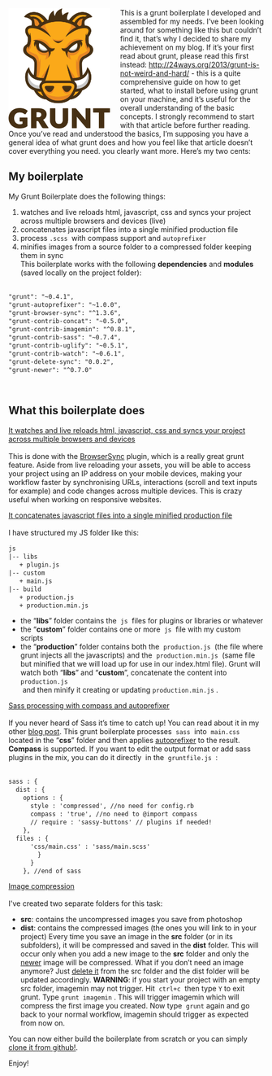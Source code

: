 
<img src="/images/blog/grunt-logo.svg" alt="grunt-logo" style="float:left;width:200px;margin:0 20px 0 0" />
This is a grunt boilerplate I developed and assembled for my needs. I’ve been looking around for something like this but couldn’t find it, that’s why I decided to share my achievement on my blog.
 If it’s your first read about grunt, please read this first instead: <a href="http://24ways.org/2013/grunt-is-not-weird-and-hard/">http://24ways.org/2013/grunt-is-not-weird-and-hard/</a> - this is a quite comprehensive guide on
 how to get started, what to install before using grunt on your machine, and it’s useful for the overall understanding of the basic concepts. I strongly recommend to start with that article before further reading.
 Once you’ve read and understood the basics, I’m supposing you have a general idea of what grunt does and how you feel like that article doesn’t cover everything you need. you clearly want more.
 <!--more-->
 Here’s my two cents:

 <h2>My boilerplate</h2>
 My Grunt Boilerplate does the following things:

 1) watches and live reloads html, javascript, css and syncs your project across multiple browsers and devices (live) <br>
 2) concatenates javascript files into a single minified production file <br>
 3) process <code class="language-markup">.scss</code>  with compass support and  <code class="language-markup">autoprefixer</code> <br>
 4) minifies images from a source folder to a compressed folder keeping them in sync <br>
 This boilerplate works with the following <strong>dependencies</strong> and <strong>modules</strong> (saved locally on the project folder):

<pre class="language-markup">
<code class="language-markup">
"grunt": "~0.4.1",
"grunt-autoprefixer": "~1.0.0",
"grunt-browser-sync": "^1.3.6",
"grunt-contrib-concat": "~0.5.0",
"grunt-contrib-imagemin": "^0.8.1",
"grunt-contrib-sass": "~0.7.4",
"grunt-contrib-uglify": "~0.5.1",
"grunt-contrib-watch": "~0.6.1",
"grunt-delete-sync": "0.0.2",
"grunt-newer": "^0.7.0"</code></pre><br>

 <h2>What this boilerplate does</h2>
 <span style="text-decoration: underline;">It watches and live reloads html, javascript, css and syncs your project across multiple browsers and devices</span><br> <br>
 This is done with the <a href="http://www.browsersync.io/">BrowserSync</a> plugin, which is a really great grunt feature. Aside from live reloading your assets, you will be able to access your project using an IP address on
 your mobile devices, making your workflow faster by synchronising URLs, interactions (scroll and text inputs for example) and code changes across multiple devices. This is crazy useful when working on responsive websites.

 <span style="text-decoration: underline;">It concatenates javascript files into a single minified production file</span> <br><br>
 I have structured my JS folder like this:

<pre class="language-markup"><code class="language-markup">js
|-- libs
   + plugin.js
|-- custom
   + main.js
|-- build
   + production.js
   + production.min.js</code></pre>
 - the “<strong>libs</strong>” folder contains the  <code class="language-markup">js</code>  files for plugins or libraries or whatever
- the “<strong>custom</strong>” folder contains one or more  <code class="language-markup">js</code>  file with my custom scripts
- the “<strong>production</strong>” folder contains both the  <code class="language-markup">production.js</code>  (the file where grunt injects all the javascripts) and the  <code class="language-markup">production.min.js</code> 
 (same file but minified that we will load up for use in our index.html file).
 Grunt will watch both “<strong>libs</strong>” and “<strong>custom</strong>”, concatenate the content into  <code class="language-markup">production.js </code> and then minify it creating or
  updating  <code class="language-markup">production.min.js</code> .

<span style="text-decoration: underline;">Sass processing with compass and autoprefixer</span><br><br>
 If you never heard of Sass it’s time to catch up! You can read about it in my other <a href="http://valeriopierbattista.com/blog/using-sass-and-compass-how-to-set-up-your-work-environment-and-your-project-folders-for-windows/">blog post</a>.
  This grunt boilerplate processes  <code class="language-markup">sass</code>  into  <code class="language-markup">main.css</code>  located in the “<strong>css</strong>” folder
   and then applies <a href="https://github.com/postcss/autoprefixer">autoprefixer</a> to the result. <strong>Compass</strong> is supported. If you want to edit the output format or add sass
    plugins in the mix, you can do it directly  in the  <code class="language-markup">gruntfile.js</code>  :

<pre class="language-javascript">
<code class="language-javascript">
sass : {
  dist : {
    options : {
      style : 'compressed', //no need for config.rb
      compass : 'true', //no need to @import compass
      // require : 'sassy-buttons' // plugins if needed!
    },
  files : {
      'css/main.css' : 'sass/main.scss'
        }
      }
    }, //end of sass
</code></pre>

 <span style="text-decoration: underline;">Image compression</span> <br><br>
 I've created two separate folders for this task:
 - <strong>src</strong>: contains the uncompressed images you save from photoshop
- <strong>dist</strong>: contains the compressed images (the ones you will link to in your project)
 Every time you save an image in the <strong>src</strong> folder (or in its subfolders), it will be compressed and saved in the <strong>dist</strong> folder. This will occur only when you add a new image to the <strong>src</strong>
  folder and only the <a href="https://github.com/tschaub/grunt-newer">newer</a> image will be compressed. What if you don’t need an image anymore? Just <a href="https://github.com/taylorcode/grunt-delete-sync">delete it</a>
  from the src folder and the dist folder will be updated accordingly.
 <strong>WARNING</strong>: if you start your project with an empty src folder, imagemin may not trigger.
 Hit  <code class="language-markup">ctrl+c</code>  then type  <code class="language-markup">Y</code> to exit grunt. Type  <code class="language-markup">grunt imagemin</code> .
  This will trigger imagemin which will compress the first image you created. Now type  <code class="language-markup">grunt</code> again and go back to your normal workflow, imagemin should trigger as expected from now on.

You can now either build the boilerplate from scratch or you can simply
<a href="https://github.com/vlrprbttst/grunt-boilerplate" target="_blank"> clone it from <i class="fa fa-github"></i> github!</a>.

Enjoy!
